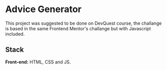 # Advice Generator

This project was suggested to be done on DevQuest course, the challange is based in the same Frontend Mentor's challange but with Javascript included.

## Stack

**Front-end:** HTML, CSS and JS. 
